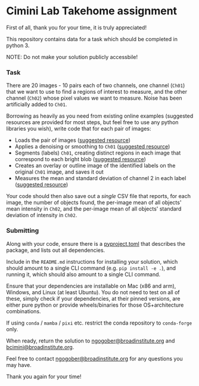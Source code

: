 # Cimini Lab Takehome assignment

First of all, thank you for your time, it is truly appreciated!

This repository contains data for a task which should be completed in python 3.

NOTE: Do not make your solution publicly accessbile!

### Task

There are 20 images - 10 pairs each of two channels, one channel (`Ch01`) that we want to use to find a regions of interest to measure, and the other channel (`Ch02`) whose pixel values we want to measure. Noise has been artificially added to `Ch01`.

Borrowing as heavily as you need from existing online examples (suggested resources are provided for most steps, but feel free to use any python libraries you wish), write code that for each pair of images:

* Loads the pair of images ([suggested resource](https://scikit-image.org/docs/dev/user_guide.html))
* Applies a denoising or smoothing to `Ch01` ([suggested resource](https://scikit-image.org/docs/dev/auto_examples/#filtering-and-restoration))
* Segments (labels) `Ch01`, creating distinct regions in each image that correspond to each bright blob ([suggested resource](https://scikit-image.org/docs/dev/auto_examples/#segmentation-of-objects))
* Creates an overlay or outline image of the identified labels on the original `Ch01` image, and saves it out
* Measures the mean and standard deviation of channel 2 in each label ([suggested resource](https://docs.scipy.org/doc/scipy/reference/ndimage.html#measurements))

Your code should then also save out a *single* CSV file that reports, for each image, the number of objects found, the per-image mean of all objects' mean intensity in `Ch02`, and the per-image mean of all objects' standard deviation of intensity in `Ch02`. 

### Submitting

Along with your code, ensure there is a [pyproject.toml](https://packaging.python.org/en/latest/specifications/pyproject-toml/) that describes the package, and lists out all dependencies.

Include in the `README.md` instructions for installing your solution, which should amount to a single CLI command (e.g. `pip install -e .`), and running it, which should also amount to a single CLI command.

Ensure that your dependencies are installable on Mac (x86 and arm), Windows, and Linux (at least Ubuntu). You do not need to test on all of these, simply check if your dependencies, at their  pinned versions, are either pure python or provide wheels/binaries for those OS+architecture combinations.

If using `conda` / `mamba` / `pixi` etc. restrict the conda repository to `conda-forge` only.

When ready, return the solution to [ngogober@broadinstitute.org](ngogober@broadinstitute.org) and [bcimini@broadinstitute.org](bcimini@broadinstitute.org).

Feel free to contact [ngogober@broadinstitute.org](ngogober@broadinstitute.org) for any questions you may have. 

Thank you again for your time!

